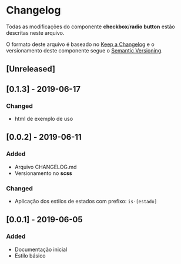 # Changelog
Todas as modificações do componente **checkbox**/**radio button** estão descritas neste arquivo.

O formato deste arquivo é baseado no [Keep a Changelog](https://keepachangelog.com/en/1.0.0/) e o versionamento deste componente segue o [Semantic Versioning](https://semver.org/spec/v2.0.0.html).

## [Unreleased]

## [0.1.3] - 2019-06-17
### Changed
- html de exemplo de uso

## [0.0.2] - 2019-06-11
### Added
- Arquivo CHANGELOG.md
- Versionamento no **scss**

### Changed
- Aplicação dos estilos de estados com prefixo: `is-[estado]`

## [0.0.1] - 2019-06-05
### Added
- Documentação inicial
- Estilo básico
